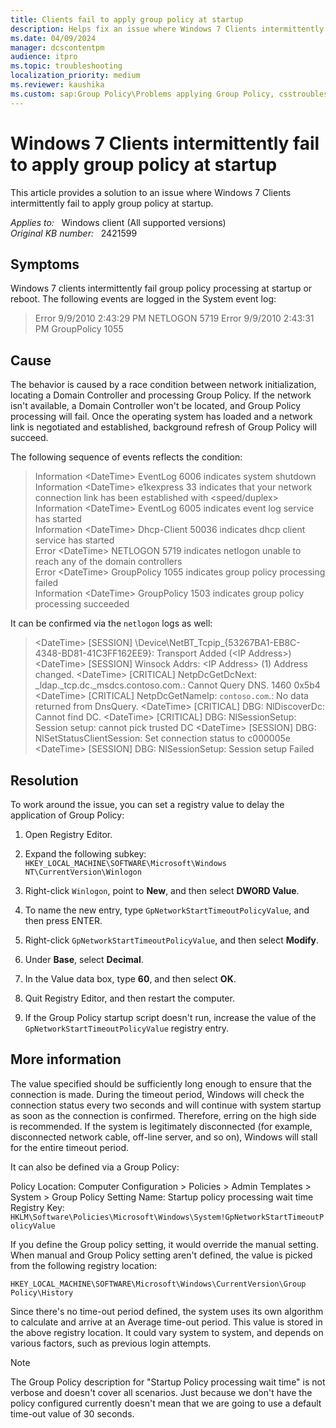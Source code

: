 ```yaml
---
title: Clients fail to apply group policy at startup
description: Helps fix an issue where Windows 7 Clients intermittently fail to apply group policy at startup.
ms.date: 04/09/2024
manager: dcscontentpm
audience: itpro
ms.topic: troubleshooting
localization_priority: medium
ms.reviewer: kaushika
ms.custom: sap:Group Policy\Problems applying Group Policy, csstroubleshoot
---
```

# Windows 7 Clients intermittently fail to apply group policy at startup

This article provides a solution to an issue where Windows 7 Clients intermittently fail to apply group policy at startup.

_Applies to:_ &nbsp; Windows client (All supported versions)  
_Original KB number:_ &nbsp; 2421599

## Symptoms

Windows 7 clients intermittently fail group policy processing at startup or reboot. The following events are logged in the System event log:

> Error 9/9/2010 2:43:29 PM NETLOGON 5719 Error 9/9/2010 2:43:31 PM GroupPolicy 1055

## Cause

The behavior is caused by a race condition between network initialization, locating a Domain Controller and processing Group Policy. If the network isn't available, a Domain Controller won't be located, and Group Policy processing will fail. Once the operating system has loaded and a network link is negotiated and established, background refresh of Group Policy will succeed.

The following sequence of events reflects the condition:

> Information \<DateTime> EventLog 6006 indicates system shutdown  
Information \<DateTime> e1kexpress 33 indicates that your network connection link has been established with \<speed/duplex>  
Information \<DateTime> EventLog 6005 indicates event log service has started  
Information \<DateTime> Dhcp-Client 50036 indicates dhcp client service has started  
Error \<DateTime> NETLOGON 5719 indicates netlogon unable to reach any of the domain controllers  
Error \<DateTime> GroupPolicy 1055 indicates group policy processing failed  
Information \<DateTime> GroupPolicy 1503 indicates group policy processing succeeded  

It can be confirmed via the `netlogon` logs as well:

>\<DateTime> [SESSION] \Device\NetBT_Tcpip_{53267BA1-EB8C-4348-BD81-41C3FF162EE9}: Transport Added (\<IP Address>) \<DateTime> [SESSION] Winsock Addrs: \<IP Address> (1) Address changed. \<DateTime> [CRITICAL] NetpDcGetDcNext: _ldap._tcp.dc._msdcs.contoso.com.: Cannot Query DNS. 1460 0x5b4 \<DateTime> [CRITICAL] NetpDcGetNameIp: `contoso.com`.: No data returned from DnsQuery. \<DateTime> [CRITICAL] DBG: NlDiscoverDc: Cannot find DC. \<DateTime> [CRITICAL] DBG: NlSessionSetup: Session setup: cannot pick trusted DC \<DateTime> [SESSION] DBG: NlSetStatusClientSession: Set connection status to c000005e \<DateTime> [SESSION] DBG: NlSessionSetup: Session setup Failed

## Resolution

To work around the issue, you can set a registry value to delay the application of Group Policy:

1. Open Registry Editor.

2. Expand the following subkey:
`HKEY_LOCAL_MACHINE\SOFTWARE\Microsoft\Windows NT\CurrentVersion\Winlogon`  

3. Right-click `Winlogon`, point to **New**, and then select **DWORD Value**.  

4. To name the new entry, type `GpNetworkStartTimeoutPolicyValue`, and then press ENTER.  

5. Right-click `GpNetworkStartTimeoutPolicyValue`, and then select **Modify**.  

6. Under **Base**, select **Decimal**.  

7. In the Value data box, type **60**, and then select **OK**.  

8. Quit Registry Editor, and then restart the computer.  

9. If the Group Policy startup script doesn't run, increase the value of the `GpNetworkStartTimeoutPolicyValue` registry entry.  

## More information

The value specified should be sufficiently long enough to ensure that the connection is made. During the timeout period, Windows will check the connection status every two seconds and will continue with system startup as soon as the connection is confirmed. Therefore, erring on the high side is recommended. If the system is legitimately disconnected (for example, disconnected network cable, off-line server, and so on), Windows will stall for the entire timeout period.

It can also be defined via a Group Policy:

Policy Location: Computer Configuration > Policies > Admin Templates > System > Group Policy
Setting Name: Startup policy processing wait time
Registry Key: `HKLM\Software\Policies\Microsoft\Windows\System!GpNetworkStartTimeoutPolicyValue`

If you define the Group policy setting, it would override the manual setting. When manual and Group Policy setting aren't defined, the value is picked from the following registry location:

`HKEY_LOCAL_MACHINE\SOFTWARE\Microsoft\Windows\CurrentVersion\Group Policy\History`

Since there's no time-out period defined, the system uses its own algorithm to calculate and arrive at an Average time-out period. This value is stored in the above registry location. It could vary system to system, and depends on various factors, such as previous login attempts.

> [!Note]
> The Group Policy description for "Startup Policy processing wait time" is not verbose and doesn't cover all scenarios. Just because we don't have the policy configured currently doesn't mean that we are going to use a default time-out value of 30 seconds.
